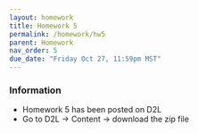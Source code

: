 ```yaml
---
layout: homework
title: Homework 5
permalink: /homework/hw5
parent: Homework
nav_order: 5
due_date: "Friday Oct 27, 11:59pm MST"
---
```


### Information
* Homework 5 has been posted on D2L
* Go to D2L -> Content -> download the zip file


